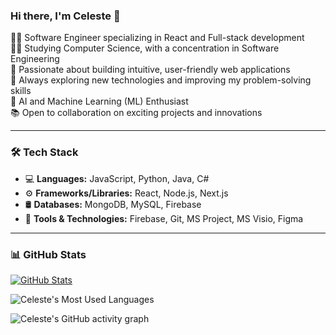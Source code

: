 ### Hi there, I'm Celeste 👋
👩‍💻  Software Engineer specializing in React and Full-stack development  
👩‍🎓  Studying Computer Science, with a concentration in Software Engineering  
🚀  Passionate about building intuitive, user-friendly web applications  
🌱  Always exploring new technologies and improving my problem-solving skills  
💭  AI and Machine Learning (ML) Enthusiast               
📚  Open to collaboration on exciting projects and innovations  

---

### 🛠️ Tech Stack
- 💻 **Languages:** JavaScript, Python, Java, C#
- ⚙️ **Frameworks/Libraries:** React, Node.js, Next.js
- 🛢️ **Databases:** MongoDB, MySQL, Firebase
- 🧰 **Tools & Technologies:** Firebase, Git, MS Project, MS Visio, Figma

---

### 📊 GitHub Stats
[![GitHub Stats](https://github-readme-stats.vercel.app/api?username=CeeGitau&show_icons=true&count_private=true&include_all_commits=true&theme=radical)](https://github.com/anuraghazra/github-readme-stats)

![Celeste's Most Used Languages](https://github-readme-stats.vercel.app/api/top-langs/?username=CeeGitau&layout=compact&theme=radical)

![Celeste's GitHub activity graph](https://github-readme-activity-graph.vercel.app/graph?username=CeeGitau&theme=react-dark&hide_border=true)
